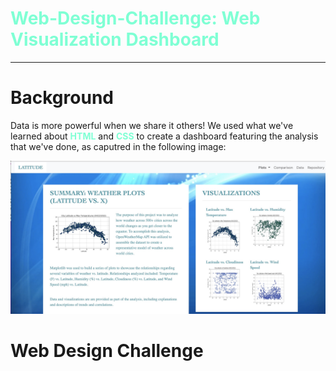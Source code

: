 # <span style="color: aquamarine">Web-Design-Challenge: Web Visualization Dashboard</span>
---

# Background

Data is more powerful when we share it others! We used what we've learned about **<span style="color: aquamarine">HTML</span>** and **<span style="color: aquamarine">CSS</span>** to create a dashboard featuring the analysis that we've done, as caputred in the following image:

![Images/landing-lg.png](Images/landing-lg.png)

# Web Design Challenge


